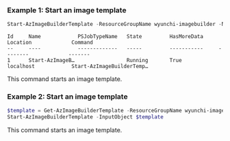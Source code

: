 ### Example 1: Start an image template
```powershell
Start-AzImageBuilderTemplate -ResourceGroupName wyunchi-imagebuilder -Name template-name-sn78hg
```

```output
Id     Name            PSJobTypeName   State         HasMoreData     Location             Command
--     ----            -------------   -----         -----------     --------             -------
1      Start-AzImageB…                 Running       True            localhost            Start-AzImageBuilderTemp…
```

This command starts an image template.

### Example 2: Start an image template
```powershell
$template = Get-AzImageBuilderTemplate -ResourceGroupName wyunchi-imagebuilder -Name template-name-sn78hg
Start-AzImageBuilderTemplate -InputObject $template
```

This command starts an image template.

